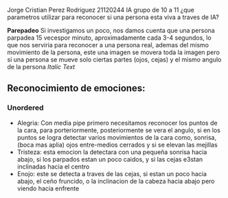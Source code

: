 Jorge Cristian Perez Rodriguez 21120244
IA grupo de 10 a 11
¿que parametros utilizar para reconocer si una persona esta viva a traves de IA?

**Parepadeo**
Si  investigamos un poco, nos damos cuenta que una persona parpadea 15 vecespor minuto, aproximadamente cada 3-4 segundos, lo que nos serviria para reconocer a una persona real, ademas del mismo movimiento de la persona, este una imagen se movera toda la imagen pero si una persona se mueve solo ciertas partes (ojos, cejas) y el mismo angulo de la persona
*Italic Text*

## Reconocimiento de emociones:

### Unordered
- Alegria: Con media pipe primero necesitamos reconocer los puntos de la cara, para porteriormente, posteriormente se vera el angulo, si en los puntos se logra detectar varios movimientos de la cara como, sonrisa, (boca mas aplia) ojos entre-medios cerrados y si se elevan las mejillas
- Tristeza: esta emocion la detectara con una pequeña sonrisa hacia abajo, si los parpados estan un poco caidos, y si las cejas e3stan inclinadas hacia el centro
- Enojo: este se detecta a traves de las cejas, si estan un poco hacia abajo, el ceño fruncido, o la inclinacion de la cabeza hacia abajo pero viendo hacia enfrente